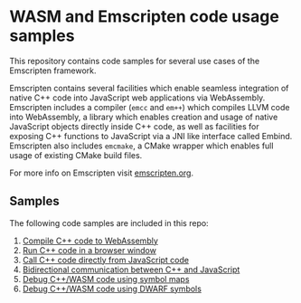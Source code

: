 # WASM and Emscripten code usage samples

This repository contains code samples for several use cases of the Emscripten framework.

Emscripten contains several facilities which enable seamless integration of native C++ code into JavaScript web applications via WebAssembly. Emscripten includes a compiler (`emcc` and `em++`) which compiles LLVM code into WebAssembly, a library which enables creation and usage of native JavaScript objects directly inside C++ code, as well as facilities for exposing C++ functions to JavaScript via a JNI like interface called Embind. Emscripten also includes `emcmake`, a CMake wrapper which enables full usage of existing CMake build files.

For more info on Emscripten visit [emscripten.org](https://emscripten.org/).

## Samples

The following code samples are included in this repo:
1. [Compile C++ code to WebAssembly](01-cpp-to-wasm)
2. [Run C++ code in a browser window](02-run-cpp-in-browser)
3. [Call C++ code directly from JavaScript code](03-call-cpp-from-js)
4. [Bidirectional communication between C++ and JavaScript](04-bidirectional-communication)
5. [Debug C++/WASM code using symbol maps](05-symbol-maps)
6. [Debug C++/WASM code using DWARF symbols](06-dwarf-symbols)

